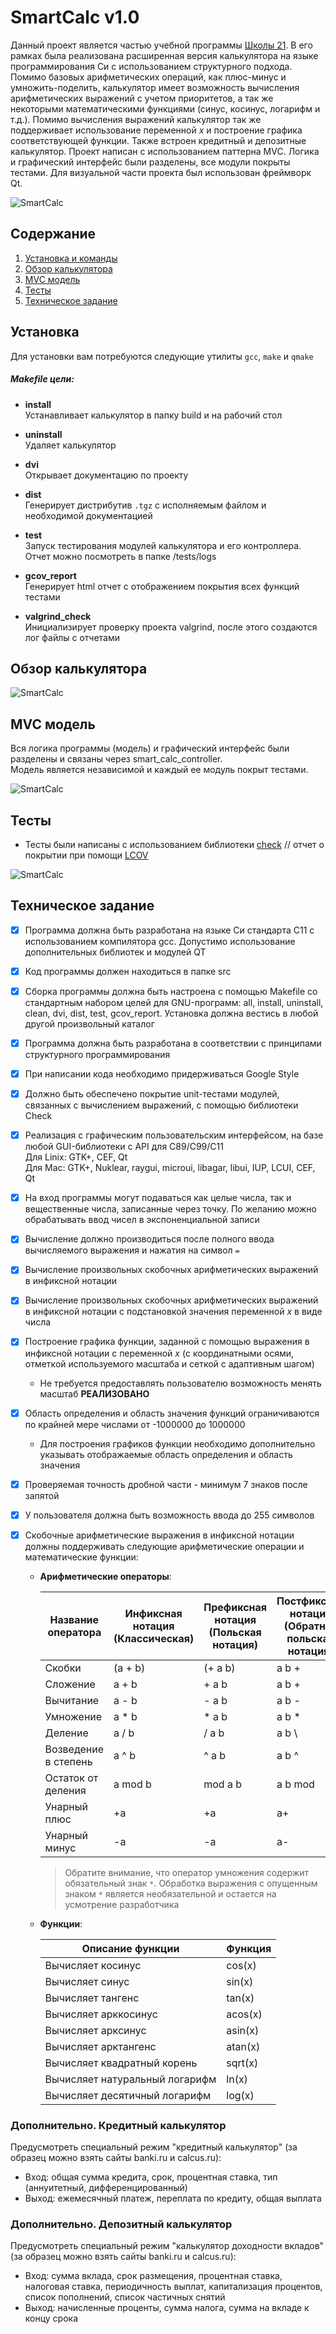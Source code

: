 # SmartCalc v1.0

Данный проект является частью учебной программы [Школы 21](https://21-school.ru/). В его рамках была реализована расширенная версия калькулятора на языке программирования Си с использованием структурного подхода. Помимо базовых арифметических операций, как плюс-минус и умножить-поделить, калькулятор имеет возможность вычисления арифметических выражений с учетом приоритетов, а так же некоторыми математическими функциями (синус, косинус, логарифм и т.д.). Помимо вычисления выражений калькулятор так же поддерживает использование переменной _x_ и построение графика соответствующей функции. Также встроен кредитный и депозитные калькулятор. Проект написан с использованием паттерна MVC. Логика и графический интерфейс были разделены, все модули покрыты тестами. Для визуальной части проекта был использован фреймворк Qt.  

![SmartCalc](misc/img/smartcalclogo.jpg)

## Содержание

1. [Установка и команды](#установка)
2. [Обзор калькулятора](#обзор-калькулятора)
3. [MVC модель](#mvc-модель)
4. [Тесты](#тесты)
5. [Техническое задание](#техническое-задание)

## Установка

Для установки вам потребуются следующие утилиты `gcc`, `make` и `qmake`

##### Makefile цели:

* **install**  
Устанавливает калькулятор в папку build и на рабочий стол


* **uninstall**  
Удаляет калькулятор

* **dvi**  
Открывает документацию по проекту

* **dist**  
Генерирует дистрибутив `.tgz` с исполняемым файлом и необходимой документацией

* **test**  
Запуск тестирования модулей калькулятора и его контроллера. Отчет можно посмотреть в папке /tests/logs

* **gcov_report**  
Генерирует html отчет с отображением покрытия всех функций тестами

* **valgrind_check**  
Инициализирует проверку проекта valgrind, после этого создаются лог файлы с отчетами


## Обзор калькулятора

![SmartCalc](misc/img/plus.gif)

## MVC модель

Вся логика программы (модель) и графический интерфейс были разделены и связаны через smart_calc_controller.  
Модель является независимой и каждый ее модуль покрыт тестами.

![SmartCalc](misc/img/mvc_model.png)

## Тесты

- Тесты были написаны с использованием библиотеки [check](https://libcheck.github.io/check/) // отчет о покрытии при помощи [LCOV](https://github.com/linux-test-project/lcov)

![SmartCalc](misc/img/test_res.gif)

## Техническое задание

- [x] Программа должна быть разработана на языке Си стандарта C11 с использованием компилятора gcc. Допустимо использование дополнительных библиотек и модулей QT
- [x] Код программы должен находиться в папке src
- [x] Сборка программы должна быть настроена с помощью Makefile со стандартным набором целей для GNU-программ: all, install, uninstall, clean, dvi, dist, test, gcov_report. Установка должна вестись в любой другой произвольный каталог
- [x] Программа должна быть разработана в соответствии с принципами структурного программирования
- [x] При написании кода необходимо придерживаться Google Style
- [x] Должно быть обеспечено покрытие unit-тестами модулей, связанных с вычислением выражений, с помощью библиотеки Check
- [x] Реализация с графическим пользовательским интерфейсом, на базе любой GUI-библиотеки с API для C89/C99/C11
      <br/>Для Linix: GTK+, CEF, Qt
      <br/>Для Mac: GTK+, Nuklear, raygui, microui, libagar, libui, IUP, LCUI, CEF, Qt
- [x] На вход программы могут подаваться как целые числа, так и вещественные числа, записанные через точку. По желанию можно обрабатывать ввод чисел в экспоненциальной записи
- [x] Вычисление должно производиться после полного ввода вычисляемого выражения и нажатия на символ `=`
- [x] Вычисление произвольных скобочных арифметических выражений в инфиксной нотации
- [x] Вычисление произвольных скобочных арифметических выражений в инфиксной нотации с подстановкой значения переменной _x_ в виде числа
- [x] Построение графика функции, заданной с помощью выражения в инфиксной нотации с переменной _x_ (с координатными осями, отметкой используемого масштаба и сеткой с адаптивным шагом)
  - Не требуется предоставлять пользователю возможность менять масштаб **РЕАЛИЗОВАНО**
- [x] Область определения и область значения функций ограничиваются по крайней мере числами от -1000000 до 1000000
  - Для построения графиков функции необходимо дополнительно указывать отображаемые область определения и область значения
- [x] Проверяемая точность дробной части - минимум 7 знаков после запятой
- [x] У пользователя должна быть возможность ввода до 255 символов
- [x] Скобочные арифметические выражения в инфиксной нотации должны поддерживать следующие арифметические операции и математические функции:

  - **Арифметические операторы**:

    | Название оператора   | Инфиксная нотация <br /> (Классическая) | Префиксная нотация <br /> (Польская нотация) | Постфиксная нотация <br /> (Обратная польская нотация) |
    | -------------------- | --------------------------------------- | -------------------------------------------- | ------------------------------------------------------ |
    | Скобки               | (a + b)                                 | (+ a b)                                      | a b +                                                  |
    | Сложение             | a + b                                   | + a b                                        | a b +                                                  |
    | Вычитание            | a - b                                   | - a b                                        | a b -                                                  |
    | Умножение            | a \* b                                  | \* a b                                       | a b \*                                                 |
    | Деление              | a / b                                   | / a b                                        | a b \                                                  |
    | Возведение в степень | a ^ b                                   | ^ a b                                        | a b ^                                                  |
    | Остаток от деления   | a mod b                                 | mod a b                                      | a b mod                                                |
    | Унарный плюс         | +a                                      | +a                                           | a+                                                     |
    | Унарный минус        | -a                                      | -a                                           | a-                                                     |

    > Обратите внимание, что оператор умножения содержит обязательный знак `*`. Обработка выражения с опущенным знаком `*` является необязательной и остается на усмотрение разработчика

  - **Функции**:

    | Описание функции               | Функция |
    | ------------------------------ | ------- |
    | Вычисляет косинус              | cos(x)  |
    | Вычисляет синус                | sin(x)  |
    | Вычисляет тангенс              | tan(x)  |
    | Вычисляет арккосинус           | acos(x) |
    | Вычисляет арксинус             | asin(x) |
    | Вычисляет арктангенс           | atan(x) |
    | Вычисляет квадратный корень    | sqrt(x) |
    | Вычисляет натуральный логарифм | ln(x)   |
    | Вычисляет десятичный логарифм  | log(x)  |

### Дополнительно. Кредитный калькулятор

Предусмотреть специальный режим "кредитный калькулятор" (за образец можно взять сайты banki.ru и calcus.ru):

- Вход: общая сумма кредита, срок, процентная ставка, тип (аннуитетный, дифференцированный)
- Выход: ежемесячный платеж, переплата по кредиту, общая выплата

### Дополнительно. Депозитный калькулятор

Предусмотреть специальный режим "калькулятор доходности вкладов" (за образец можно взять сайты banki.ru и calcus.ru):

- Вход: сумма вклада, срок размещения, процентная ставка, налоговая ставка, периодичность выплат, капитализация процентов, список пополнений, список частичных снятий
- Выход: начисленные проценты, сумма налога, сумма на вкладе к концу срока
